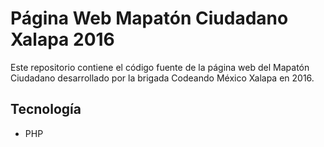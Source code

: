 # Página Web Mapatón Ciudadano Xalapa 2016

Este repositorio contiene el código fuente de la página web del Mapatón Ciudadano desarrollado por la brigada Codeando México Xalapa en 2016.

## Tecnología

* PHP

